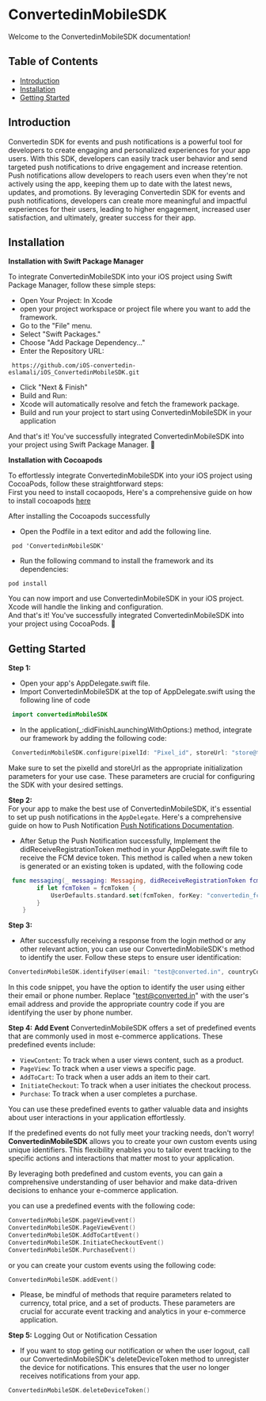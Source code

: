 # ConvertedinMobileSDK

Welcome to the ConvertedinMobileSDK documentation!

## Table of Contents

- [Introduction](#introduction)
- [Installation](#installation)
- [Getting Started](#getting-started)


## Introduction

Convertedin SDK for events and push notifications is a powerful tool for developers to create engaging and personalized experiences for your app users. With this SDK, developers can easily track user behavior and send targeted push notifications to drive engagement and increase retention. Push notifications allow developers to reach users even when they're not actively using the app, keeping them up to date with the latest news, updates, and promotions. By leveraging Convertedin SDK for events and push notifications, developers can create more meaningful and impactful experiences for their users, leading to higher engagement, increased user satisfaction, and ultimately, greater success for their app.

## Installation

 __Installation with Swift Package Manager__

To integrate ConvertedinMobileSDK into your iOS project using Swift Package Manager, follow these simple steps:

- Open Your Project: In Xcode  
- open your project workspace or project file where you want to add the framework.  
- Go to the "File" menu.   
- Select "Swift Packages."  
- Choose "Add Package Dependency..."  
- Enter the Repository URL:  
```
 https://github.com/iOS-convertedin-eslamali/iOS_ConvertedinMobileSDK.git 
```
- Click "Next & Finish"  
- Build and Run:  
- Xcode will automatically resolve and fetch the framework package.  
- Build and run your project to start using ConvertedinMobileSDK in your application  

And that's it! You've successfully integrated ConvertedinMobileSDK into your project using Swift Package Manager. 🚀


__Installation with Cocoapods__  

To effortlessly integrate ConvertedinMobileSDK into your iOS project using CocoaPods, follow these straightforward steps:  
First you need to install cocaopods, Here's a comprehensive guide on how to install cocoapods [ here ](https://guides.cocoapods.org/using/getting-started.html)  

After installing the Cocoapods successfully  

- Open the Podfile in a text editor and add the following line.
```
 pod 'ConvertedinMobileSDK'
```

- Run the following command to install the framework and its dependencies:
 ```
 pod install
```
You can now import and use ConvertedinMobileSDK in your iOS project. Xcode will handle the linking and configuration.  
And that's it! You've successfully integrated ConvertedinMobileSDK into your project using CocoaPods. 🚀


## Getting Started
**Step 1:**
- Open your app's AppDelegate.swift file.
- Import ConvertedinMobileSDK at the top of AppDelegate.swift using the following line of code   
```swift
 import convertedinMobileSDK
```
- In the application(_:didFinishLaunchingWithOptions:) method, integrate our framework by adding the following code:
```swift
 ConvertedinMobileSDK.configure(pixelId: "Pixel_id", storeUrl: "store@test.com")
```
Make sure to set the pixelId and storeUrl as the appropriate initialization parameters for your use case. These parameters are crucial for configuring the SDK with your desired settings.

**Step 2:**   
For your app to make the best use of ConvertedinMobileSDK, it's essential to set up push notifications in the `AppDelegate`. Here's a comprehensive guide on how to Push Notification [Push Notifications Documentation](https://developer.apple.com/documentation/usernotifications/setting_up_a_remote_notification_server/establishing_a_certificate-based_connection_to_apns).   

- After Setup the Push Notification successfully, Implement the didReceiveRegistrationToken method in your AppDelegate.swift file to receive the FCM device token. This method is called when a new token is generated or an existing token is updated, with the following code 

```swift
 func messaging(_ messaging: Messaging, didReceiveRegistrationToken fcmToken: String?) {
        if let fcmToken = fcmToken {
            UserDefaults.standard.set(fcmToken, forKey: "convertedin_fcmToken")
        }
    }
```

**Step 3:**   
- After successfully receiving a response from the login method or any other relevant action, you can use our ConvertedinMobileSDK's method to identify the user. Follow these steps to ensure user identification:

```swift
ConvertedinMobileSDK.identifyUser(email: "test@converted.in", countryCode: nil, phone: nil)
```
In this code snippet, you have the option to identify the user using either their email or phone number. Replace "test@converted.in" with the user's email address and provide the appropriate country code if you are identifying the user by phone number.

**Step 4:** **Add Event**  ConvertedinMobileSDK offers a set of predefined events that are commonly used in most e-commerce applications. These predefined events include:

- `ViewContent`: To track when a user views content, such as a product.
- `PageView`: To track when a user views a specific page.
- `AddToCart`: To track when a user adds an item to their cart.
- `InitiateCheckout`: To track when a user initiates the checkout process.
- `Purchase`: To track when a user completes a purchase.

You can use these predefined events to gather valuable data and insights about user interactions in your application effortlessly.

 If the predefined events do not fully meet your tracking needs, don't worry! **ConvertedinMobileSDK** allows you to create your own custom events using unique identifiers. This flexibility enables you to tailor event tracking to the specific actions and interactions that matter most to your application.

By leveraging both predefined and custom events, you can gain a comprehensive understanding of user behavior and make data-driven decisions to enhance your e-commerce application.

you can use a predefined events with the following code:
```swift
ConvertedinMobileSDK.pageViewEvent()
ConvertedinMobileSDK.PageViewEvent()
ConvertedinMobileSDK.AddToCartEvent()
ConvertedinMobileSDK.InitiateCheckoutEvent()
ConvertedinMobileSDK.PurchaseEvent()
```

or you can create your custom events using the following code:
```swift
ConvertedinMobileSDK.addEvent()
```

- Please, be mindful of methods that require parameters related to currency, total price, and a set of products. These parameters are crucial for accurate event tracking and analytics in your e-commerce application.


**Step 5:** Logging Out or Notification Cessation

- If you want to stop geting our notification or when the user logout, call our ConvertedinMobileSDK's deleteDeviceToken method to unregister the device for notifications. This ensures that the user no longer receives notifications from your app.

```swift
ConvertedinMobileSDK.deleteDeviceToken()
```

